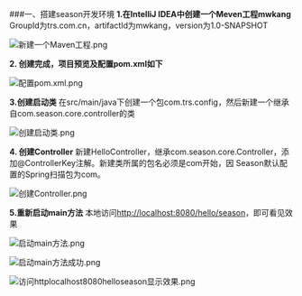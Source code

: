 ###一、搭建season开发环境**1.在IntelliJ IDEA中创建一个Meven工程mwkang**GroupId为trs.com.cn，artifactId为mwkang，version为1.0-SNAPSHOT![新建一个Maven工程.png](http://upload-images.jianshu.io/upload_images/208018-d4f0a53f8828a031.png?imageMogr2/auto-orient/strip%7CimageView2/2/w/1240)**2. 创建完成，项目预览及配置pom.xml如下**![配置pom.xml.png](http://upload-images.jianshu.io/upload_images/208018-789929cf3efd9a85.png?imageMogr2/auto-orient/strip%7CimageView2/2/w/1240)**3.创建启动类**在src/main/java下创建一个包com.trs.config，然后新建一个继承自com.season.core.controller的类![创建启动类.png](http://upload-images.jianshu.io/upload_images/208018-4a09310810983168.png?imageMogr2/auto-orient/strip%7CimageView2/2/w/1240)**4. 创建Controller**新建HelloController，继承com.season.core.Controller，添加@ControllerKey注解。新建类所属的包名必须是com开始，因 Season默认配置的Spring扫描包为com。![创建Controller.png](http://upload-images.jianshu.io/upload_images/208018-1acd0f067010a51c.png?imageMogr2/auto-orient/strip%7CimageView2/2/w/1240)**5.重新启动main方法**本地访问[http://localhost:8080/hello/season](http://localhost:8080/hello/season)，即可看见效果![启动main方法.png](http://upload-images.jianshu.io/upload_images/208018-215276b7be505510.png?imageMogr2/auto-orient/strip%7CimageView2/2/w/1240)![启动main方法成功.png](http://upload-images.jianshu.io/upload_images/208018-a7aea5160555c08a.png?imageMogr2/auto-orient/strip%7CimageView2/2/w/1240)![访问httplocalhost8080helloseason显示效果.png](http://upload-images.jianshu.io/upload_images/208018-fc24fed8e29cb581.png?imageMogr2/auto-orient/strip%7CimageView2/2/w/1240)